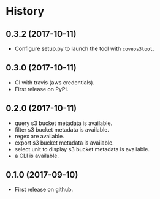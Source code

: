 # History

0.3.2 (2017-10-11)
------------------

* Configure setup.py to launch the tool with `coveos3tool`.

0.3.0 (2017-10-11)
------------------

* CI with travis (aws credentials).
* First release on PyPI.

0.2.0 (2017-10-11)
------------------

* query s3 bucket metadata is available.
* filter s3 bucket metadata is available.
* regex are available.
* export s3 bucket metadata is available.
* select unit to display s3 bucket metadata is available.
* a CLI is available.


0.1.0 (2017-09-10)
------------------

* First release on github.
